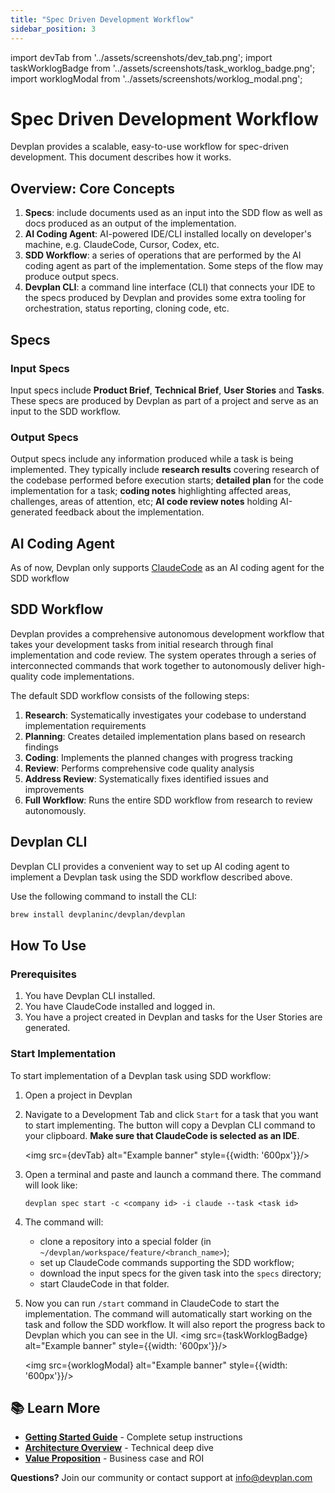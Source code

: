 ```yaml
---
title: "Spec Driven Development Workflow"
sidebar_position: 3
---
```


import devTab from '../assets/screenshots/dev_tab.png';
import taskWorklogBadge from '../assets/screenshots/task_worklog_badge.png';
import worklogModal from '../assets/screenshots/worklog_modal.png';

# Spec Driven Development Workflow

Devplan provides a scalable, easy-to-use workflow for spec-driven development. This document describes how it works.

## Overview: Core Concepts

1. **Specs**: include documents used as an input into the SDD flow as well as docs produced as an output of
the implementation.
2. **AI Coding Agent**: AI-powered IDE/CLI installed locally on developer's machine, e.g. ClaudeCode, Cursor, Codex, etc.
3. **SDD Workflow**: a series of operations that are performed by the AI coding agent as part of the implementation.
Some steps of the flow may produce output specs.
4. **Devplan CLI**: a command line interface (CLI) that connects your IDE to the specs produced by Devplan and provides
some extra tooling for orchestration, status reporting, cloning code, etc.

## Specs

### Input Specs
Input specs include **Product Brief**, **Technical Brief**, **User Stories** and **Tasks**. These specs
are produced by Devplan as part of a project and serve as an input to the SDD workflow.

### Output Specs
Output specs include any information produced while a task is being implemented. They typically include 
**research results** covering research of the codebase performed before execution starts; **detailed plan** for
the code implementation for a task; **coding notes** highlighting affected areas, challenges, areas of attention, etc;
**AI code review notes** holding AI-generated feedback about the implementation. 

## AI Coding Agent

As of now, Devplan only supports [ClaudeCode](https://www.claude.com/product/claude-code) as an AI coding agent for the
SDD workflow

## SDD Workflow

Devplan provides a comprehensive autonomous development workflow that takes your development tasks from initial 
research through final implementation and code review. The system operates through a series of interconnected 
commands that work together to autonomously deliver high-quality code implementations.

The default SDD workflow consists of the following steps:

1. **Research**: Systematically investigates your codebase to understand implementation requirements
2. **Planning**: Creates detailed implementation plans based on research findings
3. **Coding**: Implements the planned changes with progress tracking
4. **Review**: Performs comprehensive code quality analysis
5. **Address Review**: Systematically fixes identified issues and improvements
6. **Full Workflow**: Runs the entire SDD workflow from research to review autonomously.

## Devplan CLI
Devplan CLI provides a convenient way to set up AI coding agent to implement a Devplan task
using the SDD workflow described above.

Use the following command to install the CLI:
```bash
brew install devplaninc/devplan/devplan
```

## How To Use

### Prerequisites

1. You have Devplan CLI installed.
2. You have ClaudeCode installed and logged in.
3. You have a project created in Devplan and tasks for the User Stories are generated.

### Start Implementation

To start implementation of a Devplan task using SDD workflow:

1. Open a project in Devplan
2. Navigate to a Development Tab and click `Start` for a task that you want to start implementing. The button will 
copy a Devplan CLI command to your clipboard. **Make sure that ClaudeCode is selected as an IDE**.
    
    <img src={devTab} alt="Example banner" style={{width: '600px'}}/>
3. Open a terminal and paste and launch a command there. The command will look like:
    ```
    devplan spec start -c <company id> -i claude --task <task id>
    ```
4. The command will:
   - clone a repository into a special folder (in `~/devplan/workspace/feature/<branch_name>`);
   - set up ClaudeCode commands supporting the SDD workflow;
   - download the input specs for the given task into the `specs` directory;
   - start ClaudeCode in that folder.
5. Now you can run `/start` command in ClaudeCode to start the implementation. The command will automatically
start working on the task and follow the SDD workflow. It will also report the progress back to Devplan which you
can see in the UI.
   <img src={taskWorklogBadge} alt="Example banner" style={{width: '600px'}}/>
   
   <img src={worklogModal} alt="Example banner" style={{width: '600px'}}/>
   

## 📚 Learn More

- **[Getting Started Guide](/getting-started)** - Complete setup instructions
- **[Architecture Overview](/architecture)** - Technical deep dive
- **[Value Proposition](/value-proposition)** - Business case and ROI

**Questions?** Join our community or contact support at info@devplan.com